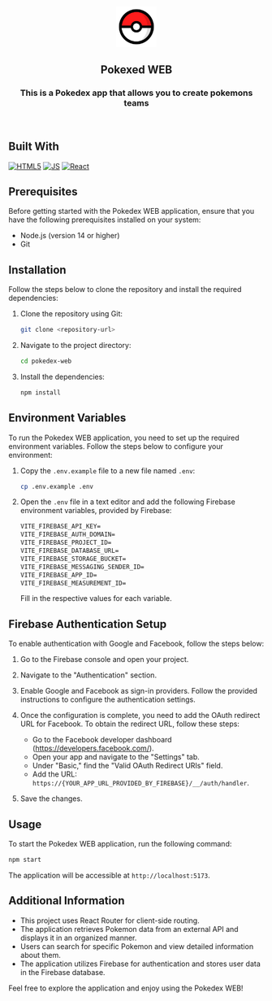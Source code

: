 <br />
<div align="center">
  <a href="https://github.com/github_username/repo_name">
    <img src="./public/pokeball-icon.png" alt="Logo" width="80" height="80">
  </a>

<h2 align="center">Pokexed WEB</h2>
<h3 align="center">This is a Pokedex app that allows you to create pokemons teams</h3>
</div>

<br />

## Built With
[![HTML5][HTML5]][HTML5-url] [![JS][JS]][JS-url] [![React][React.js]][React-url] 

## Prerequisites

Before getting started with the Pokedex WEB application, ensure that you have the following prerequisites installed on your system:

- Node.js (version 14 or higher)
- Git

## Installation

Follow the steps below to clone the repository and install the required dependencies:

1. Clone the repository using Git:
   ```bash
   git clone <repository-url>
   ```

2. Navigate to the project directory:
   ```bash
   cd pokedex-web
   ```

3. Install the dependencies:
   ```bash
   npm install
   ```

## Environment Variables

To run the Pokedex WEB application, you need to set up the required environment variables. Follow the steps below to configure your environment:

1. Copy the `.env.example` file to a new file named `.env`:
   ```bash
   cp .env.example .env
   ```

2. Open the `.env` file in a text editor and add the following Firebase environment variables, provided by Firebase:

   ```plaintext
   VITE_FIREBASE_API_KEY=
   VITE_FIREBASE_AUTH_DOMAIN=
   VITE_FIREBASE_PROJECT_ID=
   VITE_FIREBASE_DATABASE_URL=
   VITE_FIREBASE_STORAGE_BUCKET=
   VITE_FIREBASE_MESSAGING_SENDER_ID=
   VITE_FIREBASE_APP_ID=
   VITE_FIREBASE_MEASUREMENT_ID=
   ```

   Fill in the respective values for each variable.

## Firebase Authentication Setup

To enable authentication with Google and Facebook, follow the steps below:

1. Go to the Firebase console and open your project.

2. Navigate to the "Authentication" section.

3. Enable Google and Facebook as sign-in providers. Follow the provided instructions to configure the authentication settings.

4. Once the configuration is complete, you need to add the OAuth redirect URL for Facebook. To obtain the redirect URL, follow these steps:

   - Go to the Facebook developer dashboard (https://developers.facebook.com/).
   - Open your app and navigate to the "Settings" tab.
   - Under "Basic," find the "Valid OAuth Redirect URIs" field.
   - Add the URL: `https://{YOUR_APP_URL_PROVIDED_BY_FIREBASE}/__/auth/handler`.

5. Save the changes.

## Usage

To start the Pokedex WEB application, run the following command:

```bash
npm start
```

The application will be accessible at `http://localhost:5173`.

## Additional Information

- This project uses React Router for client-side routing.
- The application retrieves Pokemon data from an external API and displays it in an organized manner.
- Users can search for specific Pokemon and view detailed information about them.
- The application utilizes Firebase for authentication and stores user data in the Firebase database.

Feel free to explore the application and enjoy using the Pokedex WEB!






[React.js]: https://img.shields.io/badge/React-20232A?style=for-the-badge&logo=react&logoColor=61DAFB
[React-url]: https://reactjs.org/
[HTML5]: https://img.shields.io/badge/HTML5-E34F26?style=for-the-badge&logo=html5&logoColor=white
[HTML5-url]: https://developer.mozilla.org/en-US/docs/Web/HTML
[JS]: https://img.shields.io/badge/JavaScript-323330?style=for-the-badge&logo=javascript&logoColor=F7DF1E
[JS-url]: https://developer.mozilla.org/en-US/docs/Web/JavaScript